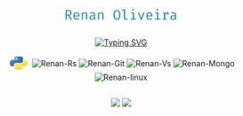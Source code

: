 
<p align="center">
  <a href="https://github.com/nan-oliveira">
    <img src="https://github.com/nan-oliveira/nan-oliveira/blob/main/images/name.png" alt="Renan Oliveira" / width="200"></a>
</p>

##

<p align="center">
  <a href="https://git.io/typing-svg"><img src="https://readme-typing-svg.demolab.com?    font=Fira+Code&pause=1000&color=2685AE&background=FFFFFF00&center=true&width=435&lines=Hello+there!!+%F0%9F%91%8B;I'm+Data+Scientist+and+Statistician;Do+it  +again%2C+do+it+better." alt="Typing SVG" /></a>
</p>

<!-- tools -->
<p align="center">
  <img align="center" alt="Renan-Python" height="30" width="40" src="https://raw.githubusercontent.com/devicons/devicon/master/icons/python/python-original.svg">
  <img align="center" alt="Renan-Rs" height="30" width="40" src="https://cdn.jsdelivr.net/gh/devicons/devicon/icons/rstudio/rstudio-original.svg">
  <img align="center" alt="Renan-Git" height="30" width="40" src="https://cdn.jsdelivr.net/gh/devicons/devicon/icons/git/git-original.svg">
  <img align="center" alt="Renan-Vs" height="30" width="40" src="https://cdn.jsdelivr.net/gh/devicons/devicon/icons/vscode/vscode-original.svg">
  <img align="center" alt="Renan-Mongo" height="30" width="40" src="https://cdn.jsdelivr.net/gh/devicons/devicon/icons/mongodb/mongodb-original.svg">
  <img align="center" alt="Renan-linux" height="30" width="40" src="https://cdn.jsdelivr.net/gh/devicons/devicon/icons/linux/linux-original.svg">
</p>

##

<!-- Social icons section -->
<div align="center">
  <a href="https://www.linkedin.com/in/renan-oliveira-7807221b7/" target="_blank"><img src="https://img.shields.io/badge/-LinkedIn-%230077B5?style=for-the-badge&logo=linkedin&logoColor=white" target="_blank"></a> 
  <a href="https://www.instagram.com/oliveira_nan_/" target="_blank"><img src="https://img.shields.io/badge/-Instagram-%23E4405F?style=for-the-badge&logo=instagram&logoColor=white" target="_blank"></a>
</div>

